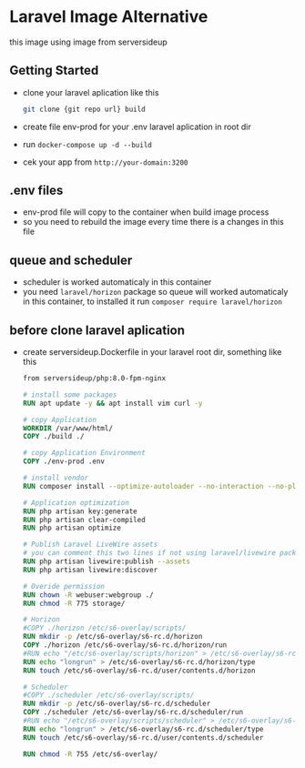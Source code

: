 # Laravel Image Alternative

this image using image from serversideup

## Getting Started

- clone your laravel aplication like this

    ```bash
    git clone {git repo url} build
    ```

- create file env-prod for your .env laravel aplication in root dir
- run `docker-compose up -d --build`
- cek your app from `http://your-domain:3200`

## .env files
- env-prod file will copy to the container when build image process
- so you need to rebuild the image every time there is a changes in this file

## queue and scheduler
- scheduler is worked automaticaly in this container 
- you need `laravel/horizon` package so queue will worked automaticaly in this container, to installed it run `composer require laravel/horizon`

## before clone laravel aplication 
- create serversideup.Dockerfile in your laravel root dir, something like this

    ```Dockerfile
    from serversideup/php:8.0-fpm-nginx

    # install some packages
    RUN apt update -y && apt install vim curl -y
    
    # copy Application
    WORKDIR /var/www/html/
    COPY ./build ./
    
    # copy Application Environment
    COPY ./env-prod .env
    
    # install vendor
    RUN composer install --optimize-autoloader --no-interaction --no-plugins --no-scripts --prefer-dist --no-dev
    
    # Application optimization
    RUN php artisan key:generate
    RUN php artisan clear-compiled
    RUN php artisan optimize
    
    # Publish Laravel LiveWire assets
    # you can comment this two lines if not using laravel/livewire package
    RUN php artisan livewire:publish --assets
    RUN php artisan livewire:discover
    
    # Overide permission
    RUN chown -R webuser:webgroup ./
    RUN chmod -R 775 storage/
    
    # Horizon
    #COPY ./horizon /etc/s6-overlay/scripts/
    RUN mkdir -p /etc/s6-overlay/s6-rc.d/horizon
    COPY ./horizon /etc/s6-overlay/s6-rc.d/horizon/run
    #RUN echo "/etc/s6-overlay/scripts/horizon" > /etc/s6-overlay/s6-rc.d/horizon/run
    RUN echo "longrun" > /etc/s6-overlay/s6-rc.d/horizon/type
    RUN touch /etc/s6-overlay/s6-rc.d/user/contents.d/horizon
    
    # Scheduler
    #COPY ./scheduler /etc/s6-overlay/scripts/
    RUN mkdir -p /etc/s6-overlay/s6-rc.d/scheduler
    COPY ./scheduler /etc/s6-overlay/s6-rc.d/scheduler/run
    #RUN echo "/etc/s6-overlay/scripts/scheduler" > /etc/s6-overlay/s6-rc.d/scheduler/run
    RUN echo "longrun" > /etc/s6-overlay/s6-rc.d/scheduler/type
    RUN touch /etc/s6-overlay/s6-rc.d/user/contents.d/scheduler
    
    RUN chmod -R 755 /etc/s6-overlay/
    ```

